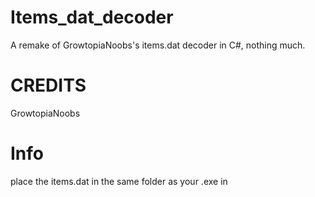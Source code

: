 # Items_dat_decoder
A remake of GrowtopiaNoobs's items.dat decoder in C#, nothing much.

# CREDITS 
GrowtopiaNoobs

# Info
place the items.dat in the same folder as your .exe in
